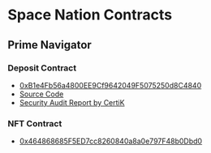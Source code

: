 # Space Nation Contracts

## Prime Navigator

### Deposit Contract
- [0xB1e4Fb56a4800EE9Cf9642049F5075250d8C4840](https://etherscan.io/address/0xb1e4fb56a4800ee9cf9642049f5075250d8c4840)
- [Source Code](https://raw.githubusercontent.com/SpaceNationOL/contracts/main/contracts/prime-navigator/AuctionNFT.sol)
- [Security Audit Report by CertiK](https://raw.githubusercontent.com/SpaceNationOL/contracts/main/audits/prime-navigator/REP-final-20240325T135912Z.pdf)

### NFT Contract
- [0x464868685F5ED7cc8260840a8a0e797F48b0Dbd0](https://etherscan.io/address/0x464868685F5ED7cc8260840a8a0e797F48b0Dbd0)

